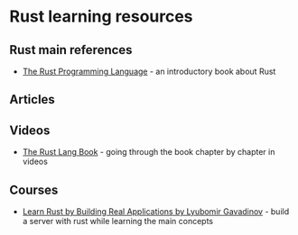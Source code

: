 # Rust learning resources

## Rust main references

- [The Rust Programming Language](https://doc.rust-lang.org/book/title-page.html) - an introductory book about Rust

## Articles

## Videos

- [The Rust Lang Book](https://www.youtube.com/playlist?list=PLai5B987bZ9CoVR-QEIN9foz4QCJ0H2Y8) - going through the book chapter by chapter in videos

## Courses

- [Learn Rust by Building Real Applications by Lyubomir Gavadinov](https://www.udemy.com/course/rust-fundamentals/) - build a server with rust while learning the main concepts
